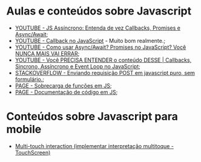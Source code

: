 # Aulas e conteúdos sobre Javascript

- [YOUTUBE - JS Assíncrono: Entenda de vez Callbacks, Promises e Async/Await](https://www.youtube.com/watch?v=7Bs4-rqbCQc);
- [YOUTUBE - Callback no JavaScript](https://www.youtube.com/watch?v=0haWgdHFuJw) - Muito bom realmente.;
- [YOUTUBE - Como usar Async/Await? Promises no JavaScript? Você NUNCA MAIS VAI ERRAR](https://www.youtube.com/watch?v=q28lfkBd9F4);
- [YOUTUBE - Você PRECISA ENTENDER o conteúdo DESSE | Callbacks, Sincrono, Assíncrono e Event Loop no JavaScript](https://www.youtube.com/watch?v=6lbBaM18X3g);
- [STACKOVERFLOW - Enviando requisição POST em javascript puro, sem  formulário.](https://stackoverflow.com/questions/6396101/pure-javascript-send-post-data-without-a-form);
- [PAGE - Sobrecarga de funções em JS](https://javiani.wordpress.com/2010/04/17/overload-em-javascript/#:~:text=O%20que%20seria%20uma%20sobrecarga,os%20tr%C3%AAs%20ao%20mesmo%20tempo.);
- [PAGE - Documentação de código em JS](https://jsdoc.app/index.html);

# Conteúdos sobre Javascript para mobile

- [Multi-touch interaction (implementar interpretação multitoque - TouchScreen) ](https://developer.mozilla.org/en-US/docs/Web/API/Touch_events/Multi-touch_interaction)
